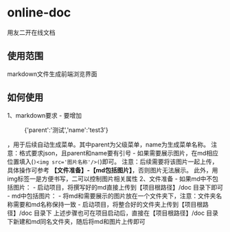 # online-doc
用友二开在线文档

## 使用范围
  markdown文件生成前端浏览界面

## 如何使用
  1、markdown要求
     - 要增加<menu>{'parent':'测试','name':'test3'}</menu>，用于后续自动生成菜单。其中parent为父级菜单，name为生成菜单名称。
       注意：格式要求json，且parent和name要有引号
     - 如果需要展示图片，在md相应位置填入(```)<img src='图片名称'/>(```)即可。
       注意：后续需要将该图片一起上传，具体操作可参考 **【文件准备】-【md包括图片】**，否则图片无法展示。
            此外，用img标签一是方便书写，二可以控制图片相关属性
  2、文件准备
     - 如果md中不包括图片：
       - 启动项目，将撰写好的md直接上传到【项目根路径】/doc 目录下即可
     - md中包括图片：
       - 将md和需要展示的图片放在一个文件夹下，注意：文件夹名称需要和md名称保持一致
       - 启动项目，将整合好的文件夹上传到【项目根路径】/doc 目录下
       上述步骤也可在项目启动后，直接在【项目根路径】/doc 目录下新建和md同名文件夹，随后将md和图片上传即可
